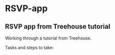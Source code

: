 # RSVP-app
## RSVP app from Treehouse tutorial

Working through a tutorial from Treehouse.

Tasks and steps to take:
